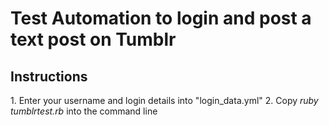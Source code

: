 <h1>Test Automation to login and post a text post on Tumblr</h1>
<h2>Instructions</h2>
1. Enter your username and login details into "login_data.yml"
2. Copy <em>ruby tumblrtest.rb</em> into the command line
